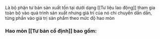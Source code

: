 Là bộ phận tư bản sản xuất tồn tại dưới dạng [[Tư liệu lao động]] tham gia toàn bộ vào quá trình sản xuất nhưng giá trị của nó chi chuyển dần dần, từng phần vào giá trị sản phẩm theo mức độ hao mòn

### Hao mòn [[Tư bản cố định]] bao gồm: